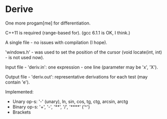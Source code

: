 # Derive
One more progam[me] for differentiation.

C++11 is required (range-based for). (gcc 6.1.1 is OK, I think.)

A single file - no issues with compilation (I hope).

'windows.h' - was used to set the position of the cursor (void locate(int, int) - is not used now).

Input file - 'deriv.in': one expression - one line (parameter may be 'x', 'X').

Output file - 'deriv.out': representative derivations for each test (may contain 'e').


Implemented:
 - Unary op-s: '-' (unary), ln, sin, cos, tg, ctg, arcsin, arctg
 - Binary op-s: '+', '-', '**', '/', '****' ('^')
 - Brackets
